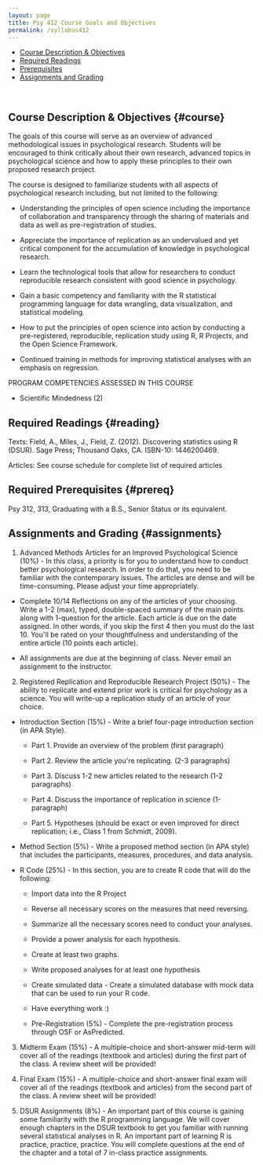 ```yaml
---
layout: page
title: Psy 412 Course Goals and Objectives
permalink: /syllabus412
---
```



* [Course Description & Objectives](#course)
* [Required Readings](#reading)
* [Prerequisites](#prereq)
* [Assignments and Grading](#assignments)

<br>

## Course Description & Objectives {#course}

The goals of this course will serve as an overview of advanced methodological issues in psychological research. Students will be encouraged to think critically about their own research, advanced topics in psychological science and how to apply these principles to their own proposed research project.  

The course is designed to familiarize students with all aspects of psychological research including, but not limited to the following:

  *	Understanding the principles of open science including the importance of collaboration and transparency through the sharing of materials and data as well as pre-registration of studies. 
  
  *	Appreciate the importance of replication as an undervalued and yet critical component for the accumulation of knowledge in psychological research.  

  *	Learn the technological tools that allow for researchers to conduct reproducible research consistent with good science in psychology.   

  *	Gain a basic competency and familiarity with the R statistical programming language for data wrangling, data visualization, and statistical modeling.

  *	How to put the principles of open science into action by conducting a pre-registered, reproducible, replication study using R, R Projects, and the Open Science Framework.

  * Continued training in methods for improving statistical analyses with an emphasis on regression.  

PROGRAM COMPETENCIES ASSESSED IN THIS COURSE
  *	Scientific Mindedness (2)

## Required Readings {#reading}
Texts:
Field, A., Miles, J., Field, Z. (2012). Discovering statistics using R (DSUR). Sage Press; Thousand Oaks, CA. ISBN-10: 1446200469. 

Articles:
See course schedule for complete list of required articles
												
## Required Prerequisites {#prereq}
Psy 312, 313, Graduating with a B.S., Senior Status or its equivalent.
												
 
## Assignments and Grading {#assignments}

1.	Advanced Methods Articles for an Improved Psychological Science (10%) - In this class, a priority is for you to understand how to conduct better psychological research.  In order to do that, you need to be familiar with the contemporary issues. The articles are dense and will be time-consuming.  Please adjust your time appropriately. 

  * Complete 10/14 Reflections on any of the articles of your choosing.  Write a 1-2 (max), typed, double-spaced summary of the main points along with 1-question for the article. Each article is due on the date assigned.  In other words, if you skip the first 4 then you must do the last 10.  You'll be rated on your thoughtfulness and understanding of the entire article (10 points each article).

  * All assignments are due at the beginning of class.  Never email an assignment to the instructor.  

2.	Registered Replication and Reproducible Research Project (50%) - The ability to replicate and extend prior work is critical for psychology as a science.  You will write-up a replication study of an article of your choice.  
  
  * Introduction Section (15%) - Write a brief four-page introduction section (in APA Style).  
  
    * Part 1. Provide an overview of the problem (first paragraph)
  
    * Part 2. Review the article you're replicating. (2-3 paragraphs)
  
    * Part 3. Discuss 1-2 new articles related to the research (1-2 paragraphs)
  
    * Part 4. Discuss the importance of replication in science (1-paragraph)
  
    * Part 5. Hypotheses (should be exact or even improved for direct replication; i.e., Class 1 from Schmidt, 2009).

  * Method Section (5%) - Write a proposed method section (in APA style) that includes the participants, measures, procedures, and data analysis.

  * R Code (25%) - In this section, you are to create R code that will do the following:
    
    * Import data into the R Project
    
    * Reverse all necessary scores on the measures that need reversing.
    
    * Summarize all the necessary scores need to conduct your analyses.
    
    * Provide a power analysis for each hypothesis.
    
    * Create at least two graphs.
    
    * Write proposed analyses for at least one hypothesis
    
    * Create simulated data - Create a simulated database with mock data that can be used to run your R code. 
    
    * Have everything work :)
    
    * Pre-Registration (5%) - Complete the pre-registration process through OSF or AsPredicted.

3.	Midterm Exam (15%) - A multiple-choice and short-answer mid-term will cover all of the readings (textbook and articles) during the first part of the class. A review sheet will be provided!

4.	Final Exam (15%) - A multiple-choice and short-answer final exam will cover all of the readings (textbook and articles) from the second part of the class. A review sheet will be provided!

5.	DSUR Assignments (8%) - An important part of this course is gaining some familiarity with the R programming language.  We will cover enough chapters in the DSUR textbook to get you familiar with running several statistical analyses in R.  An important part of learning R is practice, practice, practice.  You will complete questions at the end of the chapter and a total of 7 in-class practice assignments. 